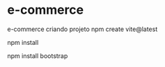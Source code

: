 # e-commerce
e-commerce
criando projeto 
npm create vite@latest

npm install

npm install bootstrap

